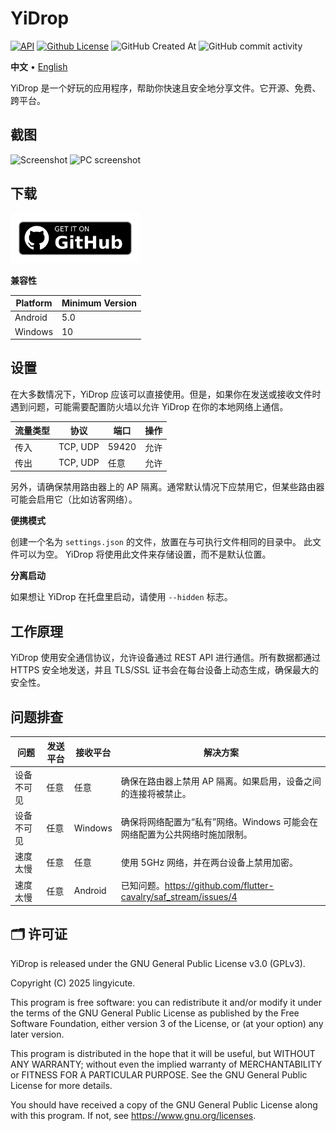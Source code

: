 # YiDrop

[![API](https://img.shields.io/badge/API-21%2B-yellow.svg?style=flat)](https://developer.android.com/about/versions/lollipop)
[![Github License](https://img.shields.io/github/license/lingyicute/YiDrop?color=%2364f573&style=flat)](https://github.com/lingyicute/YiDrop/blob/master/COPYING)
![GitHub Created At](https://img.shields.io/github/created-at/lingyicute/YiDrop)
![GitHub commit activity](https://img.shields.io/github/commit-activity/y/lingyicute/YiDrop)

**中文** • [English](README_EN.md)

YiDrop 是一个好玩的应用程序，帮助你快速且安全地分享文件。它开源、免费、跨平台。

## 截图

<img src="https://drop.92li.us.kg/img/yidrop.webp" alt="Screenshot" height="300"/> <img src="https://drop.92li.us.kg/img/screenshot-pc.webp" alt="PC screenshot" height="300"/>

## 下载

[<img src="https://github.com/lingyicute/YiLink-Next/blob/next/images/get-it-on-github.png?raw=true" alt="Get it on GitHub" height="80">](https://github.com/lingyicute/YiDrop/releases)

**兼容性**

| Platform | Minimum Version |
|----------|-----------------|
| Android  | 5.0             |
| Windows  | 10              |

## 设置

在大多数情况下，YiDrop 应该可以直接使用。但是，如果你在发送或接收文件时遇到问题，可能需要配置防火墙以允许 YiDrop 在你的本地网络上通信。

| 流量类型 | 协议 | 端口  | 操作 |
|---------|------|------|------|
| 传入     | TCP, UDP | 59420 | 允许  |
| 传出     | TCP, UDP | 任意   | 允许  |

另外，请确保禁用路由器上的 AP 隔离。通常默认情况下应禁用它，但某些路由器可能会启用它（比如访客网络）。

**便携模式**

创建一个名为 `settings.json` 的文件，放置在与可执行文件相同的目录中。
此文件可以为空。
YiDrop 将使用此文件来存储设置，而不是默认位置。

**分离启动**

如果想让 YiDrop 在托盘里启动，请使用 `--hidden` 标志。

## 工作原理

YiDrop 使用安全通信协议，允许设备通过 REST API 进行通信。所有数据都通过 HTTPS 安全地发送，并且 TLS/SSL 证书会在每台设备上动态生成，确保最大的安全性。

## 问题排查

| 问题                | 发送平台          | 接收平台          | 解决方案                                                                                                                                |
|--------------------|--------------------|----------------------|-----------------------------------------------------------------------------------------------------------------------------------------|
| 设备不可见          | 任意              | 任意                | 确保在路由器上禁用 AP 隔离。如果启用，设备之间的连接将被禁止。                          |
| 设备不可见          | 任意              | Windows            | 确保将网络配置为“私有”网络。Windows 可能会在网络配置为公共网络时施加限制。          |
| 速度太慢           | 任意              | 任意                | 使用 5GHz 网络，并在两台设备上禁用加密。                                                                                           |
| 速度太慢           | 任意              | Android            | 已知问题。https://github.com/flutter-cavalry/saf_stream/issues/4                                                                     |


## 🗂️ 许可证

YiDrop is released under the GNU General Public License v3.0 (GPLv3).

Copyright (C) 2025 lingyicute.

This program is free software: you can redistribute it and/or modify
it under the terms of the GNU General Public License as published by
the Free Software Foundation, either version 3 of the License, or
(at your option) any later version.

This program is distributed in the hope that it will be useful,
but WITHOUT ANY WARRANTY; without even the implied warranty of
MERCHANTABILITY or FITNESS FOR A PARTICULAR PURPOSE.  See the
GNU General Public License for more details.

You should have received a copy of the GNU General Public License
along with this program.  If not, see https://www.gnu.org/licenses.

